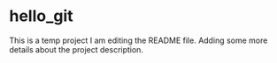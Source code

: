 # hello_git
This is a temp project
I am editing the README file. Adding some more details about the project description.
